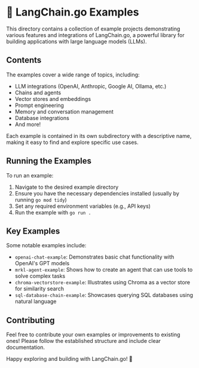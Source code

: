 # 🎉 LangChain.go Examples

This directory contains a collection of example projects demonstrating various features and integrations of LangChain.go, a powerful library for building applications with large language models (LLMs).

## Contents

The examples cover a wide range of topics, including:

- LLM integrations (OpenAI, Anthropic, Google AI, Ollama, etc.)
- Chains and agents
- Vector stores and embeddings
- Prompt engineering
- Memory and conversation management
- Database integrations
- And more!

Each example is contained in its own subdirectory with a descriptive name, making it easy to find and explore specific use cases.

## Running the Examples

To run an example:

1. Navigate to the desired example directory
2. Ensure you have the necessary dependencies installed (usually by running `go mod tidy`)
3. Set any required environment variables (e.g., API keys)
4. Run the example with `go run .`

## Key Examples

Some notable examples include:

- `openai-chat-example`: Demonstrates basic chat functionality with OpenAI's GPT models
- `mrkl-agent-example`: Shows how to create an agent that can use tools to solve complex tasks
- `chroma-vectorstore-example`: Illustrates using Chroma as a vector store for similarity search
- `sql-database-chain-example`: Showcases querying SQL databases using natural language

## Contributing

Feel free to contribute your own examples or improvements to existing ones! Please follow the established structure and include clear documentation.

Happy exploring and building with LangChain.go! 🚀
